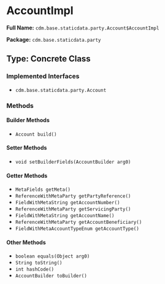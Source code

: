 # AccountImpl

**Full Name:** `cdm.base.staticdata.party.Account$AccountImpl`

**Package:** `cdm.base.staticdata.party`

## Type: Concrete Class

### Implemented Interfaces

- `cdm.base.staticdata.party.Account`

### Methods

#### Builder Methods

- `Account build()`

#### Setter Methods

- `void setBuilderFields(AccountBuilder arg0)`

#### Getter Methods

- `MetaFields getMeta()`
- `ReferenceWithMetaParty getPartyReference()`
- `FieldWithMetaString getAccountNumber()`
- `ReferenceWithMetaParty getServicingParty()`
- `FieldWithMetaString getAccountName()`
- `ReferenceWithMetaParty getAccountBeneficiary()`
- `FieldWithMetaAccountTypeEnum getAccountType()`

#### Other Methods

- `boolean equals(Object arg0)`
- `String toString()`
- `int hashCode()`
- `AccountBuilder toBuilder()`

